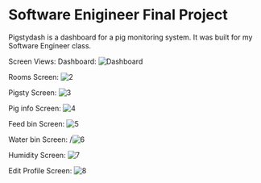 # Software Enigineer Final Project
Pigstydash is a dashboard for a pig monitoring system. It was built for my Software Engineer class.

Screen Views:
Dashboard: 
![Dashboard](https://github.com/Abelradblanco/pigstydash/assets/76670600/bf839c55-909b-4d4b-8d3c-d8ce5c9bc272)

Rooms Screen:
![2](https://github.com/Abelradblanco/pigstydash/assets/76670600/a37c4c9d-1a39-4c66-a465-6b7619e723f1)

Pigsty Screen:
![3](https://github.com/Abelradblanco/pigstydash/assets/76670600/6acb7ede-71b6-4c2a-a52b-a8d389818b78)

Pig info Screen:
![4](https://github.com/Abelradblanco/pigstydash/assets/76670600/f2075c16-5b31-45c1-9b62-e294e0e1f64e)

Feed bin Screen:
![5](https://github.com/Abelradblanco/pigstydash/assets/76670600/7a95a8b6-654b-4ee5-8bbf-e250cb1bcb82)

Water bin Screen:
/![6](https://github.com/Abelradblanco/pigstydash/assets/76670600/9b7943da-c6a7-4b8c-81d1-54d91e4e75f5)

Humidity Screen:
![7](https://github.com/Abelradblanco/pigstydash/assets/76670600/bd8513e1-7cd6-4a67-95ce-10f2bd5c3ad8)

Edit Profile Screen:
![8](https://github.com/Abelradblanco/pigstydash/assets/76670600/13f69ebd-4928-491d-bdd9-ba496504eaf6)
